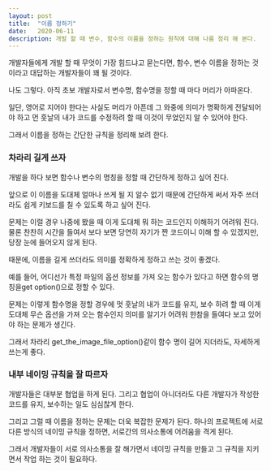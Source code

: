 ```yaml
---
layout: post
title:  "이름 정하기"
date:   2020-06-11
description: 개발 할 때 변수, 함수의 이름을 정하는 원칙에 대해 나름 정리 해 본다.
---
```


<p>개발자들에게 개발 할 때 무엇이 가장 힘드냐고 묻는다면, 함수, 변수 이름을 정하는 것이라고 대답하는 개발자들이 꽤 될 것이다.</p>
<p>나도 그렇다. 아직 초보 개발자로서 변수명, 함수명을 정할 때 마다 머리가 아파온다.</p>
<p>일단, 영어로 지어야 한다는 사실도 머리가 아픈데 그 와중에 의미가 명확하게 전달되어야 하고 
먼 훗날의 내가 코드를 수정하려 할 때 이것이 무었인지 알 수 있어야 한다.</p>
<p>그래서 이름을 정하는 간단한 규칙을 정리해 보려 한다. </p>

<h3>차라리 길게 쓰자</h3>
<p>개발을 하다 보면 함수나 변수의 명칭을 정할 때 간단하게 정하고 싶어 진다.</p>
<p>앞으로 이 이름을 도대체 얼마나 쓰게 될 지 알수 없기 때문에 간단하게 써서 자주 쓰더라도 
쉽게 키보드를 칠 수 있도록 하고 싶어 진다.</p>
<p>문제는 이럴 경우 나중에 봤을 때 이게 도대체 뭐 하는 코드인지 이해하기 어려워 진다. 물론 찬찬히 시간을 들여서 
보다 보면 당연히 자기가 짠 코드이니 이해 할 수 있겠지만, 당장 눈에 들어오지 않게 된다.</p>
<p>때문에, 이름을 길게 쓰더라도 의미를 정확하게 정하고 쓰는 것이 좋겠다. </p>
<p>예를 들어, 어디선가 특정 파일의 옵션 정보를 가져 오는 함수가 있다고 하면 함수의 명칭을<span class="highlight-inline">get option()</span>으로 정할 수 있다.</p>
<p>문제는 이렇게 함수명을 정할 경우에 멋 훗날의 내가 코드를 유지, 보수 하려 할 때 이게 도대체 무슨 옵션을 가져 오는 함수인지 
의미를 알기가 어려워 한참을 들여다 보고 있어야 하는 문제가 생긴다.</p>
<p>그래서 차라리 <span class="highlight-inline">get_the_image_file_option()</span>같이 함수 명이 길어 지더라도, 자세하게 쓰는게 좋다.</p>



<h3>내부 네이밍 규칙을 잘 따르자</h3>
<p>개발자들은 대부분 협업을 하게 된다. 그리고 협업이 아니더라도 다른 개발자가 작성한 코드를 유지, 보수하는 일도 심심찮게 한다.</p>
<p>그리고 그럴 때 이름을 정하는 문제는 더욱 복잡한 문제가 된다. 하나의 프로젝트에 서로 다른 방식의 네이밍 규칙을 정하면, 서로간의 의사소통에 어려움을 격게 된다.</p>
<p>그래서 개발자들이 서로 의사소통을 잘 해가면서 네이밍 규칙을 만들고 그 규칙을 지키면서 작업 하는 것이 필요하다.</p>